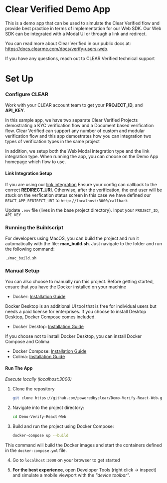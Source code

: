 # Clear Verified Demo App

This is a demo app that can be used to simulate the Clear Verified flow and provide best practice in terms of implementation for our Web SDK. Our Web SDK can be integrated with a Modal UI or through a link and redirect. 

You can read more about Clear Verified in our public docs at: https://docs.clearme.com/docs/verify-users-web. 

If you have any questions, reach out to CLEAR Verified technical support

# Set Up 
### Configure CLEAR

Work with your CLEAR account team to get your **PROJECT_ID**, and **API_KEY**. 

In this sample app, we have two separate Clear Verified Projects demostrating a KYC verification flow and a Document based verification flow. Clear Verified can support any number of custom and modular verification flow and this app demostrates how you can integration two types of verification types in the same project

In addition, we setup both the Web Modal integration type and the link integration type. When running the app, you can choose on the Demo App homepage which flow to use. 

#### Link Integration Setup 
If you are using our [link integration](https://docs.clearme.com/docs/verify-users-link) Ensure your config can callback to the correct **REDIRECT_URI**. Otherwise, after the verification, the end user will be stuck on the verfication status screen
In this case we have defined our `REACT_APP_REDIRECT_URI` to `http://localhost:3000/callback`

Update `.env` file (lives in the base project directory). Input your `PROJECT_ID`, `API_KEY`

### Running the Buildscript
For developers using MacOS, you can build the project and run it automatically with the file: **mac_build.sh**. Just navigate to the folder and run the following command: 
```
./mac_build.sh
```

### Manual Setup
You can also choose to manually run this project. Before getting started, ensure that you have the Docker installed on your machine
- Docker: [Installation Guide](https://docs.docker.com/install/)

Docker Desktop is an additional UI tool that is free for individual users but needs a paid license for enterprises. If you choose to install Desktop Desktop, Docker Compose comes included. 
- Docker Desktop: [Installation Guide](https://www.docker.com/products/docker-desktop/)

If you choose not to install Docker Desktop, you can install Docker Compose and Colima
- Docker Compose: [Installation Guide](https://docs.docker.com/compose/install/)
- Colima: [Installation Guide](https://github.com/abiosoft/colima)

#### Run The App
_Execute locally (localhost:3000)_

1. Clone the repository 
   ```sh
   git clone https://github.com/poweredbyclear/Demo-Verify-React-Web.git
   ```
   

2. Navigate into the project directory:
   ```sh
   cd Demo-Verify-React-Web
   ```

3. Build and run the project using Docker Compose:
   ```sh
   docker-compose up --build
   ```
   
This command will build the Docker images and start the containers defined in the `docker-compose.yml` file.

4. Go to `localhost:3000` on your browser to get started

5. **For the best experience**, open Developer Tools (right click -> inspect) and simulate a mobile viewport with the _"device toolbar"_.
